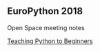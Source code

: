 ## EuroPython 2018
Open Space meeting notes

[Teaching Python to Beginners](Teaching_Python_to_Beginners.md)
